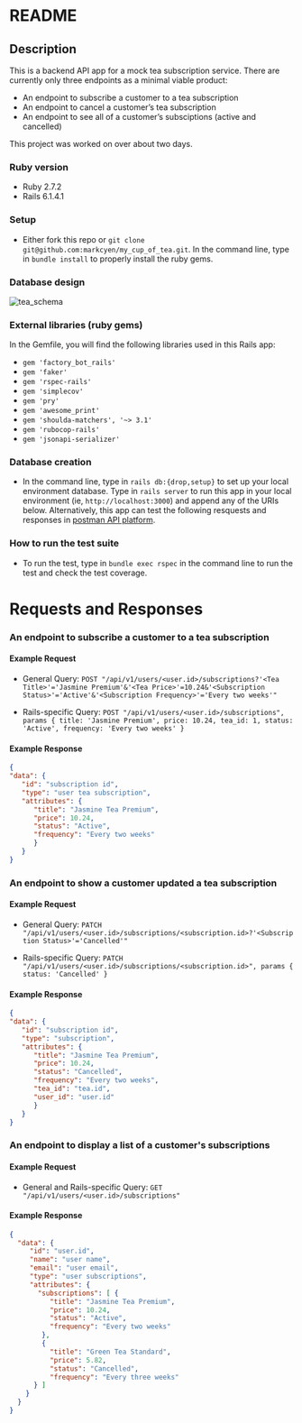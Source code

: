# README

## Description
This is a backend API app for a mock tea subscription service. There are currently only three endpoints as a minimal viable product:

- An endpoint to subscribe a customer to a tea subscription
- An endpoint to cancel a customer’s tea subscription
- An endpoint to see all of a customer’s subsciptions (active and cancelled)

This project was worked on over about two days. 

### Ruby version
- Ruby 2.7.2
- Rails 6.1.4.1

### Setup
- Either fork this repo or `git clone git@github.com:markcyen/my_cup_of_tea.git`. In the command line, type in `bundle install` to properly install the ruby gems.

### Database design
![tea_schema](https://user-images.githubusercontent.com/77414433/134444043-885b5b9b-82ea-4dbd-aa7c-d3334dfa4fd0.jpg)


### External libraries (ruby gems)
In the Gemfile, you will find the following libraries used in this Rails app:
- `gem 'factory_bot_rails'`
- `gem 'faker'`
- `gem 'rspec-rails'`
- `gem 'simplecov'`
- `gem 'pry'`
- `gem 'awesome_print'`
- `gem 'shoulda-matchers', '~> 3.1'`
- `gem 'rubocop-rails'`
- `gem 'jsonapi-serializer'`

### Database creation
- In the command line, type in `rails db:{drop,setup}` to set up your local environment database. Type in `rails server` to run this app in your local environment (ie, `http://localhost:3000`) and append any of the URIs below. Alternatively, this app can test the following resquests and responses in [postman API platform](https://www.postman.com/).

### How to run the test suite
- To run the test, type in `bundle exec rspec` in the command line to run the test and check the test coverage.
  
# Requests and Responses

### An endpoint to subscribe a customer to a tea subscription
#### Example Request
 - General Query: `POST "/api/v1/users/<user.id>/subscriptions?'<Tea Title>'='Jasmine Premium'&'<Tea Price>'=10.24&'<Subscription Status>'='Active'&'<Subscription Frequency>'='Every two weeks'"`

 - Rails-specific Query: `POST "/api/v1/users/<user.id>/subscriptions", params { title: 'Jasmine Premium', price: 10.24, tea_id: 1, status: 'Active', frequency: 'Every two weeks' }`

#### Example Response
````json
{
"data": { 
   "id": "subscription id",
   "type": "user tea subscription",
   "attributes": {
      "title": "Jasmine Tea Premium",
      "price": 10.24,
      "status": "Active",
      "frequency": "Every two weeks"
      }
   }
}
````

### An endpoint to show a customer updated a tea subscription
#### Example Request
- General Query: `PATCH "/api/v1/users/<user.id>/subscriptions/<subscription.id>?'<Subscription Status>'='Cancelled'"`

- Rails-specific Query: `PATCH "/api/v1/users/<user.id>/subscriptions/<subscription.id>", params { status: 'Cancelled' }`

#### Example Response
````json
{
"data": { 
   "id": "subscription id",
   "type": "subscription",
   "attributes": {
      "title": "Jasmine Tea Premium",
      "price": 10.24,
      "status": "Cancelled",
      "frequency": "Every two weeks",
      "tea_id": "tea.id",
      "user_id": "user.id"
      }
   }
}
````

### An endpoint to display a list of a customer's subscriptions
#### Example Request
 - General and Rails-specific Query: `GET "/api/v1/users/<user.id>/subscriptions"`

#### Example Response
````json
{
  "data": { 
     "id": "user.id",
     "name": "user name",
     "email": "user email",
     "type": "user subscriptions",
     "attributes": {
       "subscriptions": [ {
          "title": "Jasmine Tea Premium",
          "price": 10.24,
          "status": "Active",
          "frequency": "Every two weeks"
        }, 
        {
          "title": "Green Tea Standard",
          "price": 5.82,
          "status": "Cancelled",
          "frequency": "Every three weeks"
      } ]
    }
  }
}
````
